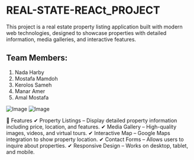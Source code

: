 # REAL-STATE-REACt_PROJECT
This project is a real estate property listing application built with modern web technologies, designed to showcase properties with detailed information, media galleries, and interactive features.

## Team Members:
1. Nada Harby
2. Mostafa Mamdoh
3. Kerolos Sameh
4. Manar Amer
5. Amal Mostafa

![Image](https://github.com/user-attachments/assets/58922f7f-123a-48c5-928e-e3f068fc8881)
![Image](https://github.com/user-attachments/assets/3e74d2b3-e64f-4b0e-ab84-b27ef8f0754d)


📌 Features
✔ Property Listings – Display detailed property information including price, location, and features.
✔ Media Gallery – High-quality images, videos, and virtual tours.
✔ Interactive Map – Google Maps integration to show property location.
✔ Contact Forms – Allows users to inquire about properties.
✔ Responsive Design – Works on desktop, tablet, and mobile.